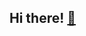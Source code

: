 ## Hi there! [👋](https://user-images.githubusercontent.com/42378118/110234147-e3259600-7f4e-11eb-95be-0c4047144dea.gif)

